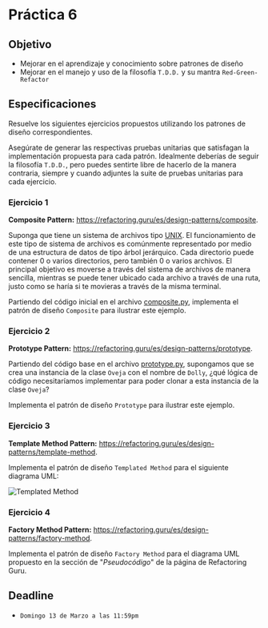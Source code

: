 # Práctica 6

## Objetivo

- Mejorar en el aprendizaje y conocimiento sobre patrones de diseño
- Mejorar en el manejo y uso de la filosofía `T.D.D.` y su mantra `Red-Green-Refactor`

## Especificaciones

Resuelve los siguientes ejercicios propuestos utilizando los patrones de diseño correspondientes.

Asegúrate de generar las respectivas pruebas unitarias que satisfagan la implementación propuesta para cada patrón. Idealmente deberías de seguir la filosofía `T.D.D.`, pero puedes sentirte libre de hacerlo de la manera contraria, siempre y cuando adjuntes la suite de pruebas unitarias para cada ejercicio.

### Ejercicio 1

**Composite Pattern:** <https://refactoring.guru/es/design-patterns/composite>.

Suponga que tiene un sistema de archivos tipo [UNIX](http://math.uprm.edu/~luis/courses/unix/images/jerarquia.gif). El funcionamiento de este tipo de sistema de archivos es comúnmente representado por medio de una estructura de datos de tipo árbol jerárquico. Cada directorio puede contener 0 o varios directorios, pero también 0 o varios archivos. El principal objetivo es moverse a través del sistema de archivos de manera sencilla, mientras se puede tener ubicado cada archivo a través de una ruta, justo como se haría si te movieras a través de la misma terminal.

Partiendo del código inicial en el archivo [composite.py](composite.py), implementa el patrón de diseño `Composite` para ilustrar este ejemplo.

### Ejercicio 2

**Prototype Pattern:** <https://refactoring.guru/es/design-patterns/prototype>.

Partiendo del código base en el archivo [prototype.py](prototype.py), supongamos que se crea una instancia de la clase `Oveja` con el nombre de `Dolly`, ¿qué lógica de código necesitaríamos implementar para poder clonar a esta instancia de la clase `Oveja`?

Implementa el patrón de diseño `Prototype` para ilustrar este ejemplo.

### Ejercicio 3

**Template Method Pattern:** <https://refactoring.guru/es/design-patterns/template-method>.

Implementa el patrón de diseño `Templated Method` para el siguiente diagrama UML:

![Templated Method](template-method.png)

### Ejercicio 4

**Factory Method Pattern:** <https://refactoring.guru/es/design-patterns/factory-method>.

Implementa el patrón de diseño `Factory Method` para el diagrama UML propuesto en la sección de "_Pseudocódigo_" de la página de Refactoring Guru.

## Deadline

- `Domingo 13 de Marzo a las 11:59pm`
